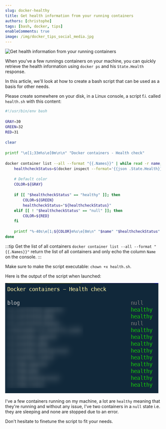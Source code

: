 ```yaml
---
slug: docker-healthy
title: Get health information from your running containers
authors: [christophe]
tags: [bash, docker, tips]
enableComments: true
image: /img/docker_tips_social_media.jpg
---
```

![Get health information from your running containers](/img/docker_tips_header.jpg)

When you've a few runnings containers on your machine, you can quickly retrieve the health information using `docker ps` and his `State.Health` response.

In this article, we'll look at how to create a bash script that can be used as a basis for other needs.

<!-- truncate -->

Please create somewhere on your disk, in a Linux console, a script f.i. called `health.sh` with this content:

```bash
#!/usr/bin/env bash

GRAY=30
GREEN=32
RED=31

clear

printf "\e[1;33m%s\e[0m\n\n" "Docker containers - Health check"

docker container list --all --format "{{.Names}}" | while read -r name; do
    healthcheckStatus=$(docker inspect --format='{{json .State.Health}}' $name | jq -r '.Status')

    # Default color
    COLOR=${GRAY}

    if [[ "$healthcheckStatus" == "healthy" ]]; then
        COLOR=${GREEN}
        healthcheckStatus="${healthcheckStatus}"
    elif [[ ! "$healthcheckStatus" == "null" ]]; then
        COLOR=${RED}
    fi

    printf "%-40s\e[1;${COLOR}m%s\e[0m\n" "$name" "$healthcheckStatus"
done
```

:::tip Get the list of all containers
`docker container list --all --format "{{.Names}}"` return the list of all containers and only echo the column `Name` on the console.
:::

Make sure to make the script executable: `chown +x health.sh`.

Here is the output of the script when launched:

![Docker health checks](./images/healthy.png)

I've a few containers running on my machine, a lot are `healthy` meaning that they're running and without any issue, I've two containers in a `null` state i.e. they are sleeping and none are stopped due to an error.

Don't hesitate to finetune the script to fit your needs.
